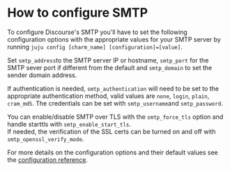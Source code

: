 # How to configure SMTP

To configure Discourse's SMTP you'll have to set the following configuration options with the appropriate values for your SMTP server by running `juju config [charm_name] [configuration]=[value]`.

Set `smtp_address`to the SMTP server IP or hostname, `smtp_port` for the SMTP sever port if different from the default and `smtp_domain` to set the sender domain address.

If authentication is needed, `smtp_authentication` will need to be set to the appropriate authentication method, valid values are `none`, `login`, `plain`, `cram_md5`. The credentials can be set with `smtp_username`and `smtp_password`.

You can enable/disable SMTP over TLS with the `smtp_force_tls` option and handle starttls with `smtp_enable_start_tls`.  
If needed, the verification of the SSL certs can be turned on and off with `smtp_openssl_verify_mode`.

For more details on the configuration options and their default values see the [configuration reference](https://charmhub.io/discourse-k8s/configure).